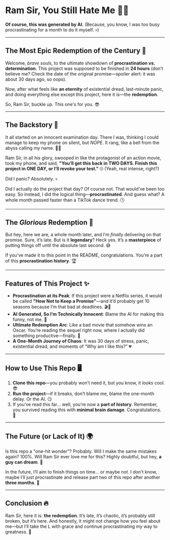 
# **Ram Sir, You Still Hate Me** 🥲💔

**Of course, this was generated by AI.** (Because, you know, I was too busy procrastinating for a month to do it myself. 💀)

---

## **The Most Epic Redemption of the Century** 🚀

Welcome, *brave souls*, to the ultimate showdown of **procrastination vs. determination**. This project was supposed to be finished in **24 hours** (don’t believe me? Check the date of the original promise—spoiler alert: it was about 30 days ago, so oops). 

Now, after what feels like **an eternity** of existential dread, last-minute panic, and doing everything else except this project, here it is—the **redemption**. 

So, Ram Sir, buckle up. This one's for you. 😎

---

## **The Backstory** 📜

It all started on an innocent examination day. There I was, thinking I could manage to keep my phone on silent, but *NOPE*. It rang, like a bell from the abyss calling my name. 📱🔔

Ram Sir, in all his glory, swooped in like the protagonist of an action movie, took my phone, and said, **"You’ll get this back in TWO DAYS. Finish this project in ONE DAY, or I’ll revoke your test."** 🙄 (Yeah, real intense, right?)

Did I panic? Absolutely. 💀

Did I actually do the project that day? Of course not. That would’ve been too easy. So instead, I did the logical thing—**procrastinated**. And guess what? A whole month passed faster than a TikTok dance trend. 🕒

---

## **The *Glorious* Redemption** 🌟

But hey, here we are, a whole month later, and I’m *finally* delivering on that promise. Sure, it’s late. But is it **legendary**? Heck yes. It’s a **masterpiece** of putting things off until the absolute last second. 😅

If you’ve made it to this point in the README, congratulations. You’re a part of this **procrastination history**. 🏆

---

## **Features of This Project** ✨

- **Procrastination at its Peak**: If this project were a Netflix series, it would be called **"How Not to Keep a Promise"**—and it’d probably get 10 seasons because I’m that bad at deadlines. 🎬📅
- **AI Generated, So I’m Technically Innocent**: Blame the AI for making this funny, not me. 🤖
- **Ultimate Redemption Arc**: Like a bad movie that somehow wins an Oscar. You’re reading the sequel right now, where I actually did something productive—finally. 🏅
- **A One-Month Journey of Chaos**: It was 30 days of stress, panic, existential dread, and moments of “Why am I like this?” 💔

---

## **How to Use This Repo** 🖥️

1. **Clone this repo**—you probably won’t need it, but you know, it *looks* cool. 😎
2. **Run the project**—if it breaks, don’t blame me, blame the one-month delay. Or the AI. 😏
3. If you’ve read this far... well, you’re now a **part of history**. Remember, you survived reading this with **minimal brain damage**. Congratulations. 🎉

---

## **The Future (or Lack of It)** 🌍

Is this repo a "one-hit wonder"? Probably. Will I make the same mistakes again? 100%. Will Ram Sir ever love me for this? Highly doubtful, but hey, **a guy can dream**. 🥲

In the future, I’ll aim to finish things on time… or maybe not. I don't know, maybe I’ll just procrastinate and release part two of this repo after another **three months**. 😬

---

## **Conclusion** 🔥

Ram Sir, here it is: **the redemption**. It’s late, it’s chaotic, it’s probably still broken, but it’s here. And honestly, it might not change how you feel about me—but I’ll take the L with grace and continue procrastinating my way to greatness. 🎯
